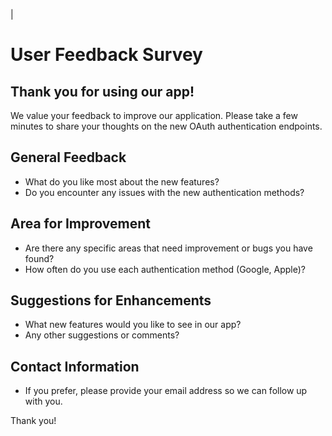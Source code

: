 |
# User Feedback Survey

## Thank you for using our app!

We value your feedback to improve our application. Please take a few minutes to share your thoughts on the new OAuth authentication endpoints.

## General Feedback
- What do you like most about the new features?
- Do you encounter any issues with the new authentication methods?

## Area for Improvement
- Are there any specific areas that need improvement or bugs you have found?
- How often do you use each authentication method (Google, Apple)?

## Suggestions for Enhancements
- What new features would you like to see in our app?
- Any other suggestions or comments?

## Contact Information
- If you prefer, please provide your email address so we can follow up with you.

Thank you!